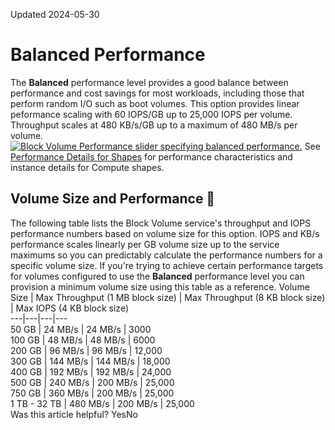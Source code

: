 Updated 2024-05-30
# Balanced Performance
The **Balanced** performance level provides a good balance between performance and cost savings for most workloads, including those that perform random I/O such as boot volumes.
This option provides linear peformance scaling with 60 IOPS/GB up to 25,000 IOPS per volume. Throughput scales at 480 KB/s/GB up to a maximum of 480 MB/s per volume.
[![Block Volume Performance slider specifying balanced performance.](https://docs.oracle.com/en-us/iaas/Content/Block/Images/perfsliderbalanced.png)](https://docs.oracle.com/en-us/iaas/Content/Block/Images/perfsliderbalanced.png)
See [Performance Details for Shapes](https://docs.oracle.com/en-us/iaas/Content/Block/Concepts/blockvolumeperformance.htm#shapes_block_details) for performance characteristics and instance details for Compute shapes.
## Volume Size and Performance 🔗 
The following table lists the Block Volume service's throughput and IOPS performance numbers based on volume size for this option. IOPS and KB/s performance scales linearly per GB volume size up to the service maximums so you can predictably calculate the performance numbers for a specific volume size. If you're trying to achieve certain performance targets for volumes configured to use the **Balanced** performance level you can provision a minimum volume size using this table as a reference.
Volume Size |  Max Throughput (1 MB block size) |  Max Throughput (8 KB block size) |  Max IOPS (4 KB block size)  
---|---|---|---  
50 GB | 24 MB/s | 24 MB/s | 3000  
100 GB | 48 MB/s | 48 MB/s | 6000  
200 GB | 96 MB/s | 96 MB/s | 12,000  
300 GB | 144 MB/s | 144 MB/s | 18,000  
400 GB | 192 MB/s | 192 MB/s | 24,000  
500 GB | 240 MB/s | 200 MB/s | 25,000  
750 GB | 360 MB/s | 200 MB/s | 25,000  
1 TB - 32 TB | 480 MB/s | 200 MB/s | 25,000  
Was this article helpful?
YesNo

